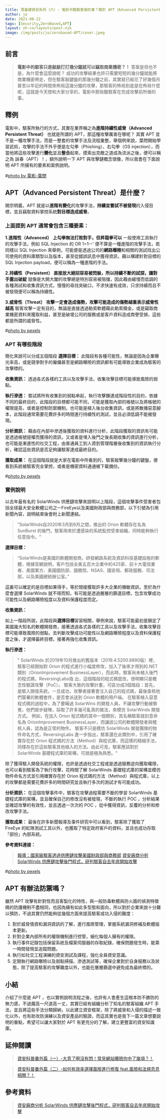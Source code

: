 ```yaml
---
title: 零基礎資安系列（六）- 電影中酷駭客做的事？關於 APT（Advanced Persistent Threat）
author: jo
date: 2021-08-22
tags: [Security,ZeroBased,APT]
layout: zh-cn/layouts/post.njk
image: /img/posts/jo/zerobased-APT/cover.jpeg
---
```

<!-- summary -->
## 前言
> **電影中的駭客只是敲敲打打幾分鐘就可以竊取商業機密？！**
> 答案是但也不是，為什麼會這麼說呢？
>成功的攻擊結果也許只需要短短的幾分鐘就能將商業機密帶走，但在駭客敲鍵盤的那幾分鐘之前，其實就已經花了好幾個月甚至以年記的時間來佈局這幾分鐘的攻擊，那駭客的佈局到底是在佈局什麼呢，這就是今天想和大家分享的，電影中那些酷駭客在完成攻擊前所做的事。
<!-- summary -->

## 釋例

電影中，駭客所執行的方式，其實在業界稱之為**進階持續性威脅（Advanced Persistent Threat）** 也就是所謂的 APT，那這種攻擊厲害在哪呢？
其實 APT 並不是一種攻擊手法，而是一整套的攻擊手法及流程彙整，舉個例來說，葉問開始學習武術，攻擊的手法不外乎便是左勾拳（Phishing）、右勾拳（OS injection），而當他將這些攻擊進行**變化**並且**整合**起來，摸索出克敵之道成為流派之後，便可以稱之為 詠春（APT）！，額外說明一下 APT 與攻擊鏈概念很像，所以我會在下面說明 APT 所擁有的要素和案例說明。

#[photo by 電影-葉問](/img/posts/jo/zerobased-APT/p1.jpeg)



## APT（Advanced Persistent Threat）是什麼？

開宗明義，APT 就是以**進階有變化**的攻擊手法，**持續並嘗試不被發現**的入侵目標，並且竊取資料掌控系統**對目標造成威脅**。

### 上面提到 APT 通常會包含三種要素：

**1.進階性（Advanced）**
**上勾拳無法打敗對手，但昇龍拳可以**
一般使用工具執行的攻擊手法，例如 SQL Injection 的 OR 1=1--' 便不算是一種進階的攻擊手法，若同樣以 SQL Injection 來舉例，可能便是透過公司的**網路曝險**和相關的測試找出公司使用的資料庫類型以及版本，甚至從錯誤訊息中獲得資訊，藉以構建針對目標的 SQL Injection  payload，便可以稱為一種進階的手法。

**2.持續性（Persistent）**
**直接放大絕招容易被閃躲，所以持續不斷的試探，讓對手露出破綻**
就像是大開大闔的攻擊總是特別容易被阻擋，因此藉由緩慢而低調的各種測試和收集資訊方式，慢慢的尋找突破口，不求快速有成效，只求持續而且不被發現便可以稱為持續性。

**3.威脅性（Threat）**
**攻擊一定會造成傷勢，攻擊可能造成的傷勢越重表示威脅性越高**
駭客攻擊一定有目的，無論是直接透過勒索軟體藉此勒索贖金，或是竊取商業機密資料來獲取利益，甚至是破壞公司的服務或是客戶資料造成商譽受損，這些都是所謂的威脅性。

#[photo by pexels](/img/posts/jo/zerobased-APT/p2.jpeg)

### APT 有哪些階段
簡化來說可以分成五個階段
**選擇目標：**
此階段有各種可能性，無論是因為企業曝光率高，或是競爭對手的僱傭甚至是網路曝險的資訊都有可能導致企業成為駭客的攻擊標的。

**收集資訊：**
透過各式各樣的工具以及攻擊手法，收集攻擊目標可能導致風險的弱點。

**執行滲透：**
嘗試將所有收集到的弱點串起，執行攻擊鍊達成階段性的目的，依據不同的最終目的，此階段的目標都可能不同，可能是獲取內部的帳號以及將帳號的權限提高，或者是控制防禦機制，也可能是植入後台收集資訊，或是將散播惡意腳本，此階段通常需要花費許多的時間進行持續性的測試，並且必須低調不能被發現。

**分析資訊：**
藉由在內部中滲透後獲取的資料進行分析，此階段獲取的資訊有可能是透過帳號提權而獲得的資訊，又或者是埋入後門之後長期收集的資訊進行分析，也可能是漸進性的社交工程，由普通員工到人資到管理階層後收集到的資訊執行分析，確認這些資訊是否足夠讓駭客達成最終目的。

**獲取成果：**
在這個階段就是大家在電影中所看到的，駭客敲擊幾分鐘的鍵盤，便看到系統被駭客完全掌控，或者是機密資料通通被下載備份。

#[photo by pexels](/img/posts/jo/zerobased-APT/p3.jpeg)

### 實例說明
以去年最有名的 SolarWinds 供應鏈攻擊來說明以上階段，這個攻擊事件受害者包括全球最大安全軟體公司之一FireEye以及美國財政部與商務部，以下引號為引用新聞內容，說明結束後會附上新聞連結。

>”SolarWinds自2020年3月到6月之間，推出的 Orion 軟體存在名為 SunBurst 的後門，駭客用來於遭感染的系統監控受害組織，同時能夠執行任意指令。“

**選擇目標：**

>“SolarWinds是美國的軟體開發商，研發網路系統及資訊科技基礎設施的軟體，根據官網說明，客戶包括全美五百大企業中的425家、前十大電信業者、美國軍方、美國國防部、國務院、NSAS、國安局、郵政服務、司法部，以及美國總統辦公室。”

這裏可以確定的是目標如果得手，等於間接獲取許多大企業的機敏資訊，至於為什麼會選擇 SolarWinds 就不得而知，有可能是透過層層的篩選目標，包含攻擊成功可能性以及網路曝險程度以及資料保護程度而定。

**收集資訊：**

如上一階段所說，此階段與**選擇目標**習習相關，舉例來說，駭客可能最初是鎖定了美國幾大知名的軟體開發商，接著透過各式各樣的工具以及攻擊手法，收集攻擊目標可能導致風險的弱點，去判斷攻擊成功可能性以及網路曝險程度以及資料保護程度之後，才選擇最終目標，接著再強化收集資訊。

**執行滲透：**

>" SolarWinds 於2019年10月推出的舊版本（2019.4.5200.8890版）裡，駭客已經開始對 Orion 的程式進行小幅度修改，加入了後來才用到的.NET類別（OrionImprovement BusinessLayer），而此時，駭客尚未植入後門的程式碼，ReversingLabs指 出，這個階段的程式碼竄改，很明顯只是概念性驗證攻擊（PoC）。
駭客大致的攻擊計畫，可區分成3個階段：首先，是駭入開發系統，一旦成功，攻擊者接著會注入自己的程式碼，最後查核他們簽署的軟體套件，是否會派送到 Orion 軟體的用戶端。
在駭客植入惡意程式碼的過程中，為了要瞞過  SolarWins 的開發人員，不讓攻擊行動被察覺，他們故步疑陣，採取了許多幾可亂真的做法，來模仿 SolarWinds 開發方式。
例如，在加入 Orion 程式碼的其中一個類別，其名稱駭客就刻意命名為 OrionImprovement BusinessLayer，而讓該公司的軟體開發者與稽核人員，認為是正常的物件。
駭客不只是模仿 SolarWinds 開發團隊的物件命名方式，ReversingLabs 進一步指出，駭客還在此類別中，引用了確實存在於 Orion 程式碼的方法（Method）與程式庫，而這樣的精細手法，同樣存在於這些駭客其他植入的方法。由此可見，駭客應該對於 SolarWinds 基礎程式庫的架構，可說是極為熟悉。“

除了獲得駭入開發系統的權限，也許是透過社交工程或是透過服務逆向獲取權限，也可以看到駭客為了執行攻擊，花時間了解 SolarWinds 基礎程式庫的架構並模仿物件命名方式並引用確實存在於 Orion 程式碼的方法（Method）與程式庫，以上的攻擊都是需要花費許多的時間研究並且執行多次的測試才有可能成功。

**分析資訊：**
在這個攻擊事件中，駭客在攻擊過程需要不斷的學習 SolarWinds 基礎程式庫的架構，並且確保自己的修改沒有被發現，不斷的執行 POC ，分析結果並確認攻擊的有效性，並且透過一次次的 POC ，從中獲得資訊，反覆的分析和修改攻擊手法。

**獲取成果：**
最後在許多新聞報導及事件研究中可以看到，駭客除了獲取了 FireEye 的紅隊測試工具以外，也獲取了特定政府客戶的資料，並且也成功存取「部份」內部系統。

**參考資料連接：**
> [報導：國家級駭客透過供應鏈攻擊美國財政部與商務部](https://www.ithome.com.tw/news/141651)
> [資安廠商分析 SolarWinds 供應鏈攻擊後門程式，研判駭客自去年底開始攻擊](https://www.ithome.com.tw/news/141753)

#[photo by pexels](/img/posts/jo/zerobased-APT/p4.jpeg)

## APT 有辦法防禦嗎？
雖然 APT 攻擊有針對性而且客製化的特性，與一般防毒軟體與防火牆的偵測特徵碼的防護機制不盡相同，也因為擁有如此多型態和面向，所以對於企業來說十分難以預防，不過其實仍然能夠從幾個方面來提高駭客成功入侵的難度：

1. 對於威脅情資和漏洞資訊的了解，進行風險管理，掌握系統漏洞修補及軟體版本更新。
2. 針對企業內部所有的權限機制進行控管，細化每個人擁有的權限。
3. 執行事件記錄包括保留系統及檔案伺服器的存取紀錄，確保問題發生時，能第一時間發現並追蹤問題。
4. 執行如社交工程演練的資安測試及課程，強化全員資安意識。
5. 定期執行網路曝險以及弱點掃描、滲透測試等，確保企業對於自身服務以及狀態，除了提高駭客的攻擊難度以外，也能在層層篩選中避免成為最終標的。


## 小結
介紹了什麼是 APT ，也以實例說明流程之後，也許有人會產生這根本防不勝防的無力感，不過魔高一尺道高一丈，其實已經有組織分析了知名的駭客組織 APT 手法，並且將這些手法分類歸納，以此建立資安框架，除了將威脅和入侵的描述一致化以外，也有助攻防演練以及資安產品的驗證，而這其實也是我下一篇文章想要說明的重點，希望可以讓大家對於 APT 有更充分的了解，建立更豐富的資安知識庫。



## 延伸閱讀
> [資安科普番外篇（一）-大意了啊沒有閃！常見網站曝險你中了幾項？！](https://tech-blog.cymetrics.io/posts/jo/zerobased-common-risk-exposure/)

> [資安科普番外篇（二）-如何有效率選擇風險進行修復 feat.風險和法規息息相關？！](https://tech-blog.cymetrics.io/posts/jo/zerobased-common-risk-fix/)


## 參考資料
> [資安廠商分析 SolarWinds 供應鏈攻擊後門程式，研判駭客自去年底開始攻擊](https://www.ithome.com.tw/news/141753)


